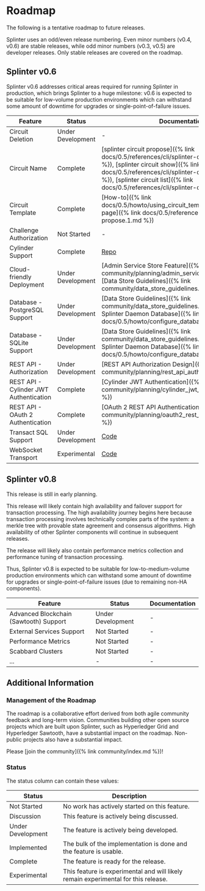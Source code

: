 # Roadmap

<!--
  Copyright 2018-2021 Cargill Incorporated
  Licensed under Creative Commons Attribution 4.0 International License
  https://creativecommons.org/licenses/by/4.0/
-->

The following is a tentative roadmap to future releases.

Splinter uses an odd/even release numbering. Even minor numbers (v0.4, v0.6)
are stable releases, while odd minor numbers (v0.3, v0.5) are developer
releases.  Only stable releases are covered on the roadmap.

## Splinter v0.6

Splinter v0.6 addresses critical areas required for running Splinter in
production, which brings Splinter to a huge milestone: v0.6 is expected to be
suitable for low-volume production environments which can withstand some amount
of downtime for upgrades or single-point-of-failure issues.

| Feature | Status | Documentation |
| ------- | ------ | ------------- |
| Circuit Deletion | Under Development | - |
| Circuit Name | Complete | [splinter circuit propose]({% link docs/0.5/references/cli/splinter-circuit-propose.1.md %}), [splinter circuit show]({% link docs/0.5/references/cli/splinter-circuit-show.1.md %}), [splinter circuit list]({% link docs/0.5/references/cli/splinter-circuit-list.1.md %}) |
| Circuit Template | Complete | [How-to]({% link docs/0.5/howto/using_circuit_templates.md %}), [Man page]({% link docs/0.5/references/cli/splinter-circuit-propose.1.md %}) |
| Challenge Authorization | Not Started | - |
| Cylinder Support | Complete | [Repo](https://github.com/Cargill/cylinder) |
| Cloud-friendly Deployment | Under Development | [Admin Service Store Feature]({% link community/planning/admin_service_store.md %}), [Data Store Guidelines]({% link community/data_store_guidelines.md %}) |
| Database - PostgreSQL Support | Under Development | [Data Store Guidelines]({% link community/data_store_guidelines.md %}), [Configuring Splinter Daemon Database]({% link docs/0.5/howto/configure_database_storage.md %}) |
| Database - SQLite Support | Under Development | [Data Store Guidelines]({% link community/data_store_guidelines.md %}), [Configuring Splinter Daemon Database]({% link docs/0.5/howto/configure_database_storage.md %}) |
| REST API - Authorization | Under Development | [REST API Authorization Design]({% link community/planning/rest_api_authorization.md %}) |
| REST API - Cylinder JWT Authentication | Complete | [Cylinder JWT Authentication]({% link community/planning/cylinder_jwt_authentication.md %}) |
| REST API - OAuth 2 Authentication | Complete | [OAuth 2 REST API Authentication]({% link community/planning/oauth2_rest_api_authentication.md %}) |
| Transact SQL Support | Under Development | [Code](https://github.com/hyperledger/transact/tree/master/libtransact/src/database) |
| WebSocket Transport | Experimental | [Code](https://github.com/Cargill/splinter/tree/master/libsplinter/src/transport/ws) |

## Splinter v0.8

This release is still in early planning.

This release will likely contain high availability and failover support for
transaction processing. The high availability journey begins here because
transaction processing involves technically complex parts of the system:
a merkle tree with provable state agreement and consensus algorithms.  High
availability of other Splinter components will continue in subsequent releases.

The release will likely also contain performance metrics collection and
performance tuning of transaction processing.

Thus, Splinter v0.8 is expected to be suitable for low-to-medium-volume
production environments which can withstand some amount of downtime for
upgrades or single-point-of-failure issues (due to remaining non-HA
components).

| Feature | Status | Documentation |
| ------- | ------ | ------------- |
| Advanced Blockchain (Sawtooth) Support | Under Development | - |
| External Services Support | Not Started | - |
| Performance Metrics | Not Started | - |
| Scabbard Clusters | Not Started | - |
| ... | - | - |

## Additional Information

### Management of the Roadmap

The roadmap is a collaborative effort derived from both agile community
feedback and long-term vision. Communities building other open source projects
which are built upon Splinter, such as Hyperledger Grid and Hyperledger
Sawtooth, have a substantial impact on the roadmap. Non-public projects also
have a substantial impact.

Please [join the community]({% link community/index.md %})!

### Status

The status column can contain these values:

| Status | Description |
| --- | --- |
| Not Started | No work has actively started on this feature. |
| Discussion | This feature is actively being discussed. |
| Under Development | The feature is actively being developed. |
| Implemented | The bulk of the implementation is done and the feature is usable. |
| Complete | The feature is ready for the release. |
| Experimental | This feature is experimental and will likely remain experimental for this release. |
